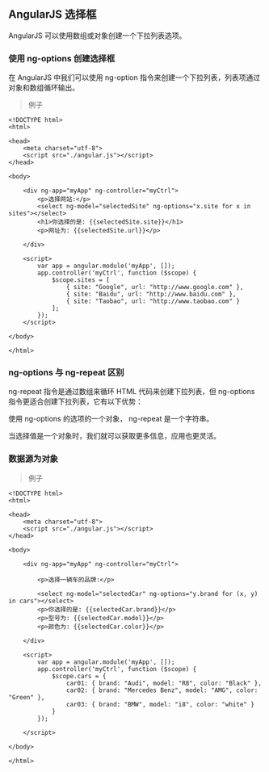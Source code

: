 ## AngularJS 选择框
AngularJS 可以使用数组或对象创建一个下拉列表选项。

### 使用 ng-options 创建选择框
在 AngularJS 中我们可以使用 ng-option 指令来创建一个下拉列表，列表项通过对象和数组循环输出。
>例子
```
<!DOCTYPE html>
<html>

<head>
	<meta charset="utf-8">
	<script src="./angular.js"></script>
</head>

<body>

	<div ng-app="myApp" ng-controller="myCtrl">
		<p>选择网站:</p>
		<select ng-model="selectedSite" ng-options="x.site for x in sites"></select>
		<h1>你选择的是: {{selectedSite.site}}</h1>
		<p>网址为: {{selectedSite.url}}</p>

	</div>

	<script>
		var app = angular.module('myApp', []);
		app.controller('myCtrl', function ($scope) {
			$scope.sites = [
				{ site: "Google", url: "http://www.google.com" },
				{ site: "Baidu", url: "http://www.baidu.com" },
				{ site: "Taobao", url: "http://www.taobao.com" }
			];
		});
	</script>

</body>

</html>

```

### ng-options 与 ng-repeat 区别
ng-repeat 指令是通过数组来循环 HTML 代码来创建下拉列表，但 ng-options 指令更适合创建下拉列表，它有以下优势：

使用 ng-options 的选项的一个对象， ng-repeat 是一个字符串。

当选择值是一个对象时，我们就可以获取更多信息，应用也更灵活。


### 数据源为对象
>例子
```
<!DOCTYPE html>
<html>

<head>
    <meta charset="utf-8">
    <script src="./angular.js"></script>
</head>

<body>

    <div ng-app="myApp" ng-controller="myCtrl">

        <p>选择一辆车的品牌:</p>

        <select ng-model="selectedCar" ng-options="y.brand for (x, y) in cars"></select>
        <p>你选择的是: {{selectedCar.brand}}</p>
        <p>型号为: {{selectedCar.model}}</p>
        <p>颜色为: {{selectedCar.color}}</p>

    </div>

    <script>
        var app = angular.module('myApp', []);
        app.controller('myCtrl', function ($scope) {
            $scope.cars = {
                car01: { brand: "Audi", model: "R8", color: "Black" },
                car02: { brand: "Mercedes Benz", model: "AMG", color: "Green" },
                car03: { brand: "BMW", model: "i8", color: "white" }
            }
        });

    </script>

</body>

</html>
```

